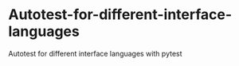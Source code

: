# Autotest-for-different-interface-languages
Autotest for different interface languages with pytest

